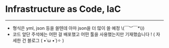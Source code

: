 # Infrastructure as Code, IaC
___
* 형식은 yml, json 등을 쓸텐데 아마 json을 더 많이 쓸 예정 \\(￣︶￣*\\))
* 코드 앞단 주석에는 어떤 걸 배포했고 어떤 툴을 사용했는지만 기재했습니다 ! ( 자세한 건 블로그 ( •̀ ω •́ )✧ )

